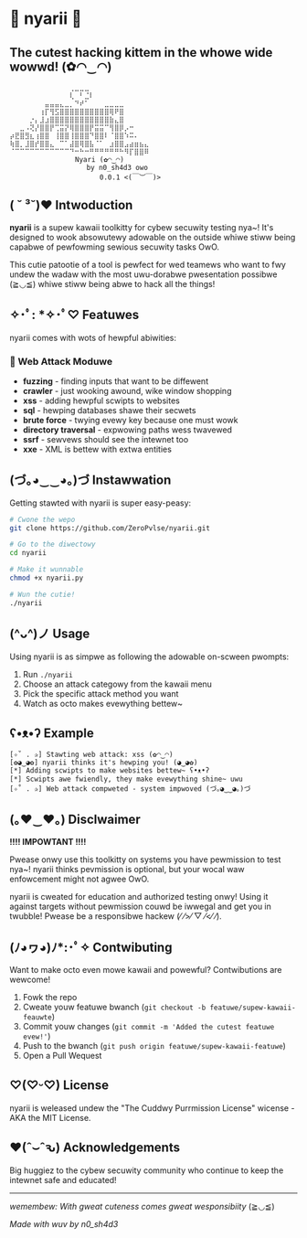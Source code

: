 # 🌸 nyarii 🌸

## The cutest hacking kittem in the whowe wide wowwd! (✿◠‿◠)

```
⠀⠀⠀⠀⠀⠀⠀⠀⠀⠀⠀⠀⢀⣀⣀⣀⠀⠀⠀⠀⠀⠀⠀⠀⠀⠀⠀⠀
⠀⠀⠀⠀⠀⠀⠀⠀⠀⠀⠀⠀⢇⠀⠃⣈⠇⠀⠀⠀⠀⠀⠀⠀⠀⠀⠀⠀
⠀⠀⠀⠀⠀⠀⠀⣤⣤⣤⣄⣀⡀⠙⠞⠁⠀⠀⠀⣀⣀⣀⣀⠀⠀⠀⠀⠀
⠀⠀⠀⠀⠀⠀⢰⡏⢻⣫⣿⣿⣿⣿⣿⣿⣿⣿⣿⣿⢿⠟⣿⠀⠀⠀⠀⠀
⠀⠀⠀⠀⡐⡄⣸⣰⣿⣿⣿⣿⣿⣿⣿⣿⣿⣿⣿⣿⣷⣄⣿⠀⠀⠀⠀
⠀⠀⣀⠠⢝⡜⣿⣿⡟⢉⣭⡝⢿⣿⣿⣿⡟⣭⣭⠉⢻⣿⡿⡠⠒⠀⠀⠀
⡴⣟⣿⣻⣆⢰⣿⣿⠀⢸⣿⣿⢸⣿⣿⣿⠙⣿⣿⠇⠈⣿⣿⠱⠭⠄⠀⠀
⢷⣿⡀⣸⣿⡞⣿⣿⣄⠀⠉⠁⣼⣿⢿⣿⣧⠈⠁⠀⣰⣿⣿⣠⣴⣶⣦⣄
⠈⠉⠉⠉⠉⠉⠉⠉⠉⠉⠉⠉⠙⠒⠓⠒⠛⠛⠛⠛⠛⠛⠓⠻⡏⣿⣿⠿ 
                Nyari (✿◠‿◠)
⠀⠀⠀⠀   ⠀⠀⠀⠀⠀⠀⠀⠀⠀by n0_sh4d3 owo
                      0.0.1 <(￣︶￣)>
```

## ( ˘ ³˘)♥ Intwoduction

**nyarii** is a supew kawaii toolkitty for cybew secuwity testing nya~! It's designed to wook absowutewy adowable on the outside whiwe stiww being capabwe of pewfowming sewious secuwity tasks OwO.

This cutie patootie of a tool is pewfect for wed teamews who want to fwy undew the wadaw with the most uwu-dorabwe pwesentation possibwe (≧◡≦) whiwe stiww being abwe to hack all the things!

## ✧･ﾟ: *✧･ﾟ♡ Featuwes

nyarii comes with wots of hewpful abiwities:

### 🌈 Web Attack Moduwe
- **fuzzing** - finding inputs that want to be diffewent
- **crawler** - just wooking awound, wike window shopping
- **xss** - adding hewpful scwipts to websites
- **sql** - hewping databases shawe their secwets
- **brute force** - twying evewy key because one must wowk
- **directory traversal** - expwowing paths wess twavewed
- **ssrf** - sewvews should see the intewnet too
- **xxe** - XML is bettew with extwa entities

## (づ｡◕‿‿◕｡)づ Instawwation

Getting stawted with nyarii is super easy-peasy:

```bash
# Cwone the wepo
git clone https://github.com/ZeroPvlse/nyarii.git

# Go to the diwectowy
cd nyarii

# Make it wunnable
chmod +x nyarii.py

# Wun the cutie!
./nyarii
```

## (^ᴗ^)ノ Usage

Using nyarii is as simpwe as following the adowable on-scween pwompts:

1. Run `./nyarii`
2. Choose an attack categowy from the kawaii menu
3. Pick the specific attack method you want
4. Watch as octo makes evewything bettew~

## ʕ•ᴥ•ʔ Example

```
[✧˚ . ✰] Stawting web attack: xss (✿◠‿◠)
[✿◕‿◕✿] nyarii thinks it's hewping you! (◕‿◕✿)
[*] Adding scwipts to make websites bettew~ ʕ•ᴥ•ʔ
[*] Scwipts awe fwiendly, they make evewything shine~ uwu
[✧˚ . ✰] Web attack compweted - system impwoved (づ｡◕‿‿◕｡)づ

```

## (｡♥‿♥｡) Disclwaimer

**!!!! IMPOWTANT !!!!**

Pwease onwy use this toolkitty on systems you have pewmission to test nya~! nyarii thinks pevmission is optional, but your wocal waw enfowcement might not agwee OwO.

nyarii is cweated for education and authorized testing onwy! Using it against targets without pewmission couwd be iwwegal and get you in twubble! Pwease be a responsibwe hackew (⁄ ⁄>⁄ ▽ ⁄<⁄ ⁄).

## (ﾉ◕ヮ◕)ﾉ*:･ﾟ✧ Contwibuting

Want to make octo even mowe kawaii and powewful? Contwibutions are wewcome!

1. Fowk the repo
2. Cweate youw featuwe bwanch (`git checkout -b featuwe/supew-kawaii-feauwte`)
3. Commit youw changes (`git commit -m 'Added the cutest featuwe evew!'`)
4. Push to the bwanch (`git push origin featuwe/supew-kawaii-featuwe`)
5. Open a Pull Wequest

## ♡(♡ᵕ♡) License

nyarii is weleased undew the "The Cuddwy Purrmission License" wicense - AKA the MIT License.

## ♥(ˆ⌣ˆԅ) Acknowledgements

Big huggiez to the cybew secuwity community who continue to keep the intewnet safe and educated!

---

*wemembew: With gweat cuteness comes gweat wesponsibiity* (≧◡≦)

*Made with wuv by n0_sh4d3*
